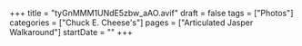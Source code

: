 +++
title = "tyGnMMM1UNdE5zbw_aAO.avif"
draft = false
tags = ["Photos"]
categories = ["Chuck E. Cheese's"]
pages = ["Articulated Jasper Walkaround"]
startDate = ""
+++
